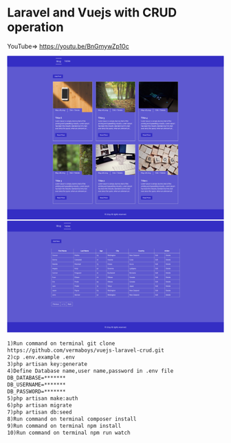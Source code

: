 # Laravel and Vuejs with CRUD operation

YouTube=> https://youtu.be/BnGmywZp10c

<img src="public/images/blog.png">

<img src="public/images/table.png">

```
1)Run command on terminal git clone https://github.com/vermaboys/vuejs-laravel-crud.git
2)cp .env.example .env
3)php artisan key:generate
4)Define Database name,user name,password in .env file
DB_DATABASE=*******
DB_USERNAME=*******
DB_PASSWORD=*******
5)php artisan make:auth
6)php artisan migrate
7)php artisan db:seed
8)Run command on terminal composer install
9)Run command on terminal npm install
10)Run command on terminal npm run watch
```

